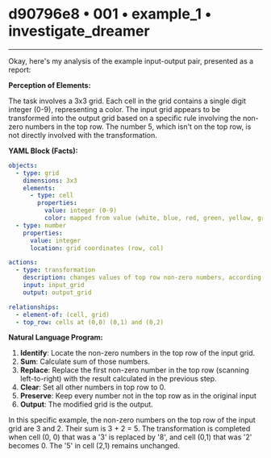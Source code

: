 # d90796e8 • 001 • example_1 • investigate_dreamer

---
Okay, here's my analysis of the example input-output pair, presented as a report:

**Perception of Elements:**

The task involves a 3x3 grid. Each cell in the grid contains a single digit integer (0-9), representing a color. The input grid appears to be transformed into the output grid based on a specific rule involving the non-zero numbers in the top row. The number 5, which isn't on the top row, is not directly involved with the transformation.

**YAML Block (Facts):**



```yaml
objects:
  - type: grid
    dimensions: 3x3
    elements:
      - type: cell
        properties:
          value: integer (0-9)
          color: mapped from value (white, blue, red, green, yellow, gray, magenta, orange, azure, maroon)
  - type: number
    properties:
      value: integer
      location: grid coordinates (row, col)

actions:
  - type: transformation
    description: changes values of top row non-zero numbers, according to the given rule
    input: input_grid
    output: output_grid

relationships:
  - element-of: (cell, grid)
  - top_row: cells at (0,0) (0,1) and (0,2)

```



**Natural Language Program:**

1.  **Identify**: Locate the non-zero numbers in the top row of the input grid.
2. **Sum**: Calculate sum of those numbers.
3.  **Replace**: Replace the first non-zero number in the top row (scanning left-to-right) with the result calculated in the previous step.
4. **Clear**: Set all other numbers in top row to 0.
5. **Preserve**: Keep every number not in the top row as in the original input
6.  **Output**: The modified grid is the output.

In this specific example, the non-zero numbers on the top row of the input grid are 3 and 2. Their sum is 3 + 2 = 5. The transformation is completed when cell (0, 0) that was a '3' is replaced by '8', and cell (0,1) that was '2' becomes 0. The '5' in cell (2,1) remains unchanged.

